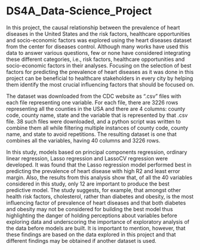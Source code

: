 # DS4A_Data-Science_Project

In this project, the causal relationship between the prevalence of heart diseases in the United States and the risk factors, healthcare opportunities and socio-economic factors was explored using the heart diseases dataset from the center for diseases control. Although many works have used this data to answer various questions, few or none have considered integrating these different categories, i.e., risk factors, healthcare opportunities and socio-economic factors in their analyses. Focusing on the selection of best factors for predicting the prevalence of heart diseases as it was done in this project can be beneficial to healthcare stakeholders in every city by helping them identify the most crucial influencing factors that should be focused on. 

The dataset was downloaded from the CDC website as “.csv” files with each file representing one variable. For each file, there are 3226 rows representing all the counties in the USA and there are 4 columns: county code, county name, state and the variable that is represented by that .csv file.  38 such files were downloaded, and a python script was written to combine them all while filtering multiple instances of county code, county name, and state to avoid repetitions. The resulting dataset is one that combines all the variables, having 40 columns and 3226 rows.

In this study, models based on principal components regression, ordinary linear regression, Lasso regression and LassoCV regression were developed. It was found that the Lasso regression model performed best in predicting the prevalence of heart disease with high R2 and least error margin. Also, the results from this analysis show that, of all the 40 variables considered in this study, only 12 are important to produce the best predictive model. The study suggests, for example, that amongst other health risk factors, cholesterol, rather than diabetes and obesity, is the most influencing factor of prevalence of heart diseases and that both diabetes and obesity may not be considered for building the best model thus highlighting the danger of holding perceptions about variables before exploring data and underscoring the importance of exploratory analysis of the data before models are built. It is important to mention, however, that these findings are based on the data explored in this project and that different findings may be obtained if another dataset is used.
